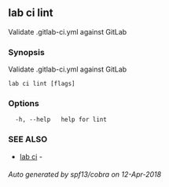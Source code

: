 ## lab ci lint

Validate .gitlab-ci.yml against GitLab

### Synopsis

Validate .gitlab-ci.yml against GitLab

```
lab ci lint [flags]
```

### Options

```
  -h, --help   help for lint
```

### SEE ALSO

* [lab ci](lab_ci.md)	 - 

###### Auto generated by spf13/cobra on 12-Apr-2018

